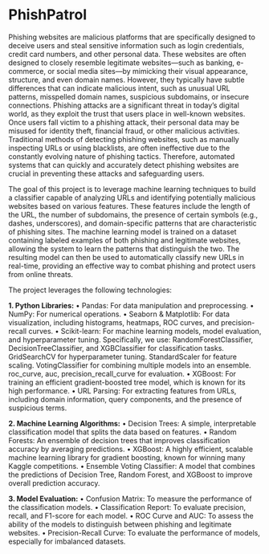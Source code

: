 # PhishPatrol
Phishing websites are malicious platforms that are specifically designed to deceive users and steal sensitive information such as login credentials, credit card numbers, and other personal data. These websites are often designed to closely resemble legitimate websites—such as banking, e-commerce, or social media sites—by mimicking their visual appearance, structure, and even domain names. However, they typically have subtle differences that can indicate malicious intent, such as unusual URL patterns, misspelled domain names, suspicious subdomains, or insecure connections.
Phishing attacks are a significant threat in today’s digital world, as they exploit the trust that users place in well-known websites. Once users fall victim to a phishing attack, their personal data may be misused for identity theft, financial fraud, or other malicious activities. Traditional methods of detecting phishing websites, such as manually inspecting URLs or using blacklists, are often ineffective due to the constantly evolving nature of phishing tactics. Therefore, automated systems that can quickly and accurately detect phishing websites are crucial in preventing these attacks and safeguarding users.

The goal of this project is to leverage machine learning techniques to build a classifier capable of analyzing URLs and identifying potentially malicious websites based on various features. These features include the length of the URL, the number of subdomains, the presence of certain symbols (e.g., dashes, underscores), and domain-specific patterns that are characteristic of phishing sites. The machine learning model is trained on a dataset containing labeled examples of both phishing and legitimate websites, allowing the system to learn the patterns that distinguish the two. The resulting model can then be used to automatically classify new URLs in real-time, providing an effective way to combat phishing and protect users from online threats.

The project leverages the following technologies:

**1.	Python Libraries:**
•	Pandas: For data manipulation and preprocessing.
•	NumPy: For numerical operations.
•	Seaborn & Matplotlib: For data visualization, including histograms, heatmaps, ROC curves, and precision-recall curves.
•	Scikit-learn: For machine learning models, model evaluation, and hyperparameter tuning. Specifically, we use: 
RandomForestClassifier, DecisionTreeClassifier, and XGBClassifier for classification tasks.
GridSearchCV for hyperparameter tuning.
StandardScaler for feature scaling.
VotingClassifier for combining multiple models into an ensemble.
roc_curve, auc, precision_recall_curve for evaluation.
•	XGBoost: For training an efficient gradient-boosted tree model, which is known for its high performance.
•	URL Parsing: For extracting features from URLs, including domain information, query components, and the presence of suspicious terms.

**2.	Machine Learning Algorithms:**
•	Decision Trees: A simple, interpretable classification model that splits the data based on features.
•	Random Forests: An ensemble of decision trees that improves classification accuracy by averaging predictions.
•	XGBoost: A highly efficient, scalable machine learning library for gradient boosting, known for winning many Kaggle competitions.
•	Ensemble Voting Classifier: A model that combines the predictions of Decision Tree, Random Forest, and XGBoost to improve overall prediction accuracy.

**3.	Model Evaluation:**
•	Confusion Matrix: To measure the performance of the classification models.
•	Classification Report: To evaluate precision, recall, and F1-score for each model.
•	ROC Curve and AUC: To assess the ability of the models to distinguish between phishing and legitimate websites.
•	Precision-Recall Curve: To evaluate the performance of models, especially for imbalanced datasets.
